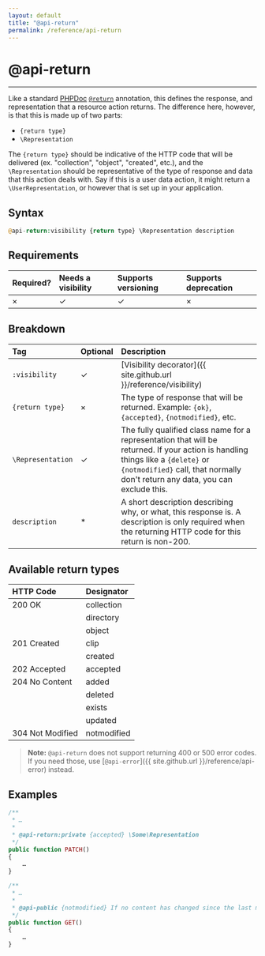 ```yaml
---
layout: default
title: "@api-return"
permalink: /reference/api-return
---
```


# @api-return
---

Like a standard [PHPDoc](https://phpdoc.org/)
[`@return`](https://phpdoc.org/docs/latest/references/phpdoc/tags/return.html) annotation, this defines the response,
and representation that a resource action returns. The difference here, however, is that this is made up of two parts:

* `{return type}`
* `\Representation`

The `{return type}` should be indicative of the HTTP code that will be delivered (ex. "collection", "object", "created",
etc.), and the `\Representation` should be representative of the type of response and data that this action deals with.
Say if this is a user data action, it might return a `\UserRepresentation`, or however that is set up in your
application.

## Syntax
```php
@api-return:visibility {return type} \Representation description
```

## Requirements

| Required? | Needs a visibility | Supports versioning | Supports deprecation |
| :--- | :--- | :--- | :--- |
| × | ✓ | ✓ | × |

## Breakdown

| Tag | Optional | Description |
| :--- | :--- | :--- |
| `:visibility` | ✓ | [Visibility decorator]({{ site.github.url }}/reference/visibility) |
| `{return type}` | × | The type of response that will be returned. Example: `{ok}`, `{accepted}`, `{notmodified}`, etc. |
| `\Representation` | ✓ | The fully qualified class name for a representation that will be returned. If your action is handling things like a `{delete}` or `{notmodified}` call, that normally don't return any data, you can exclude this. |
| `description` | * | A short description describing why, or what, this response is. A description is only required when the returning HTTP code for this return is non-200. |

## Available return types

| HTTP Code | Designator |
| :--- | :--- |
| 200 OK | collection |
| | directory |
| | object |
| 201 Created | clip |
| | created |
| 202 Accepted | accepted |
| 204 No Content | added |
| | deleted |
| | exists |
| | updated |
| 304 Not Modified | notmodified |

> **Note:** `@api-return` does not support returning 400 or 500 error codes. If you need those, use
> [`@api-error`]({{ site.github.url }}/reference/api-error) instead.

## Examples
```php
/**
 * …
 *
 * @api-return:private {accepted} \Some\Representation
 */
public function PATCH()
{
    …
}
```

```php
/**
 * …
 *
 * @api-public {notmodified} If no content has changed since the last modified date.
 */
public function GET()
{
    …
}
```
